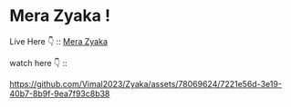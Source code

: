 # Mera Zyaka !

Live Here 👇 :: 
<a href="https://zyaka.vercel.app/">Mera Zyaka</a>



watch here 👇 :: 

https://github.com/Vimal2023/Zyaka/assets/78069624/7221e56d-3e19-40b7-8b9f-9ea7f93c8b38


